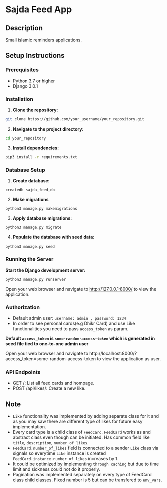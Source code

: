 # Sajda Feed App

## Description
Small islamic reminders applications.

## Setup Instructions

### Prerequisites
- Python 3.7 or higher
- Django 3.0.1

### Installation

1. **Clone the repository:**
```bash
git clone https://github.com/your_username/your_repository.git
```
2. **Navigate to the project directory:**
```bash
cd your_repository
```

3. **Install dependencies:**
```bash
pip3 install -r requirements.txt
```
### Database Setup
1. **Create database:**
```bash
createdb sajda_feed_db 
```
2. **Make migrations**
```bash
python3 manage.py makemigrations
```
3. **Apply database migrations:**
```bash
python3 manage.py migrate
```
4. **Populate the database with seed data:**
```bash
python3 manage.py seed
```

### Running the Server

**Start the Django development server:**
```bash
python3 manage.py runserver
```

Open your web browser and navigate to http://127.0.0.1:8000/ to view the application.

### Authorization

- Default admin user: ` username: admin , password: 1234 `
- In order to see personal cards(e.g Dhikr Card) and use Like functionalities you need to pass `access_token` as param.

**Default `access_token` is `some-random-access-token` which is generated in seed file tied to one-to-one admin user**

Open your web browser and navigate to http://localhost:8000/?access_token=some-random-access-token to view the application as user.

### API Endpoints

- GET /: List all feed cards and hompage.
- POST /api/likes/: Create a new like.

## Note
- `Like` functionality was implemented by adding separate class for it and as you may saw there are different type of likes for future easy implementation.
- Every card type is a child class of `FeedCard`. `FeedCard` works as and abstract class even though can be initiated. Has common field like `title`, `description`, `number_of_likes`.
- `FeedCard.number_of_likes` field is connected to a sender `Like` class via signals so everytime `Like` instance is created `FeedCard.instance.number_of_likes` increases by 1.
- It could  be optimized by implementing `through caching` but due to time limit and sickness could not do it properly.
- Pagination was implemented separately on every type of FeedCard class child classes. Fixed number is 5 but can be transfered to `env_vars`.
